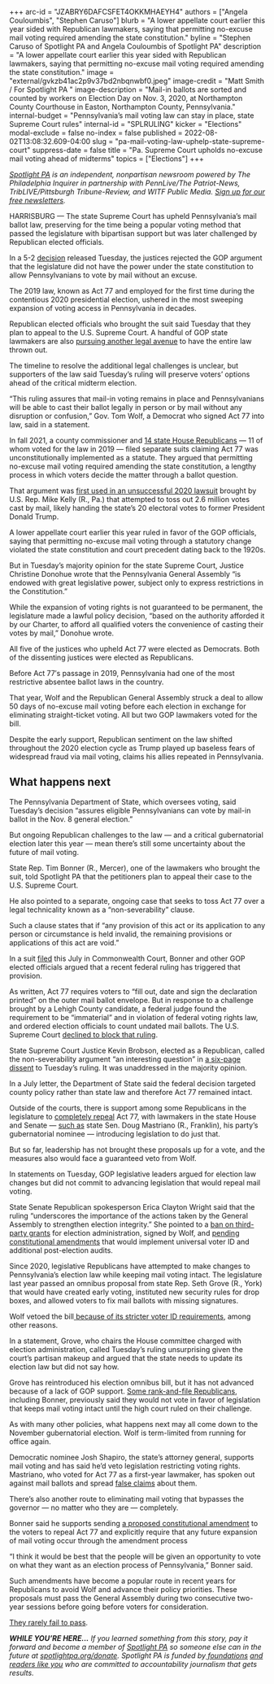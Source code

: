 +++
arc-id = "JZABRY6DAFCSFET4OKKMHAEYH4"
authors = ["Angela Couloumbis", "Stephen Caruso"]
blurb = "A lower appellate court earlier this year sided with Republican lawmakers, saying that permitting no-excuse mail voting required amending the state constitution."
byline = "Stephen Caruso of Spotlight PA and Angela Couloumbis of Spotlight PA"
description = "A lower appellate court earlier this year sided with Republican lawmakers, saying that permitting no-excuse mail voting required amending the state constitution."
image = "external/gvkzb41ac2p9v37bd2nbqnwbf0.jpeg"
image-credit = "Matt Smith / For Spotlight PA "
image-description = "Mail-in ballots are sorted and counted by workers on Election Day on Nov. 3, 2020, at Northampton County Courthouse in Easton, Northampton County, Pennsylvania."
internal-budget = "Pennsylvania’s mail voting law can stay in place, state Supreme Court rules"
internal-id = "SPLRULING"
kicker = "Elections"
modal-exclude = false
no-index = false
published = 2022-08-02T13:08:32.609-04:00
slug = "pa-mail-voting-law-uphelp-state-supreme-court"
suppress-date = false
title = "Pa. Supreme Court upholds no-excuse mail voting ahead of midterms"
topics = ["Elections"]
+++

<a href="https://www.spotlightpa.org/"><i>Spotlight PA</i></a><i> is an independent, nonpartisan newsroom powered by The Philadelphia Inquirer in partnership with PennLive/The Patriot-News, TribLIVE/Pittsburgh Tribune-Review, and WITF Public Media. </i><a href="https://www.spotlightpa.org/newsletters"><i>Sign up for our free newsletters</i></a><i>.</i>

HARRISBURG — The state Supreme Court has upheld Pennsylvania’s mail ballot law, preserving for the time being a popular voting method that passed the legislature with bipartisan support but was later challenged by Republican elected officials.

In a 5-2 <a href="https://www.pacourts.us/assets/opinions/Supreme/out/J-18A-E-2022mo.pdf?cb=1">decision</a> released Tuesday, the justices rejected the GOP argument that the legislature did not have the power under the state constitution to allow Pennsylvanians to vote by mail without an excuse.

The 2019 law, known as Act 77 and employed for the first time during the contentious 2020 presidential election, ushered in the most sweeping expansion of voting access in Pennsylvania in decades.

<script src="https://www.spotlightpa.org/embed.js" async></script><div data-spl-embed-version="1" data-spl-src="https://www.spotlightpa.org/embeds/newsletter/"></div>

Republican elected officials who brought the suit said Tuesday that they plan to appeal to the U.S. Supreme Court. A handful of GOP state lawmakers are also <a href="https://www.wesa.fm/politics-government/2022-07-23/voting-rights-lawyers-say-latest-pa-gop-mail-voting-challenge-is-fueling-the-big-lie">pursuing another legal avenue</a> to have the entire law thrown out.

The timeline to resolve the additional legal challenges is unclear, but supporters of the law said Tuesday’s ruling will preserve voters’ options ahead of the critical midterm election.

“This ruling assures that mail-in voting remains in place and Pennsylvanians will be able to cast their ballot legally in person or by mail without any disruption or confusion,” Gov. Tom Wolf, a Democrat who signed Act 77 into law, said in a statement.

In fall 2021, a county commissioner and <a href="https://www.penncapital-star.com/blog/14-house-republicans-file-lawsuit-to-strike-down-pa-s-vote-by-mail-law-11-voted-for-it/">14 state House Republicans</a> — 11 of whom voted for the law in 2019 — filed separate suits claiming Act 77 was unconstitutionally implemented as a statute. They argued that permitting no-excuse mail voting required amending the state constitution, a lengthy process in which voters decide the matter through a ballot question.

That argument was <a href="https://apnews.com/article/election-2020-joe-biden-donald-trump-legislature-constitutions-702a2a6cde48d3f2947b9e375b4ea999">first used in an unsuccessful 2020 lawsuit</a> brought by U.S. Rep. Mike Kelly (R., Pa.) that attempted to toss out 2.6 million votes cast by mail, likely handing the state’s 20 electoral votes to former President Donald Trump.

A lower appellate court earlier this year ruled in favor of the GOP officials, saying that permitting no-excuse mail voting through a statutory change violated the state constitution and court precedent dating back to the 1920s.

But in Tuesday’s majority opinion for the state Supreme Court, Justice Christine Donohue wrote that the Pennsylvania General Assembly “is endowed with great legislative power, subject only to express restrictions in the Constitution.”

While the expansion of voting rights is not guaranteed to be permanent, the legislature made a lawful policy decision, “based on the authority afforded it by our Charter, to afford all qualified voters the convenience of casting their votes by mail,” Donohue wrote.

All five of the justices who upheld Act 77 were elected as Democrats. Both of the dissenting justices were elected as Republicans.

Before Act 77′s passage in 2019, Pennsylvania had one of the most restrictive absentee ballot laws in the country.

That year, Wolf and the Republican General Assembly struck a deal to allow 50 days of no-excuse mail voting before each election in exchange for eliminating straight-ticket voting. All but two GOP lawmakers voted for the bill.

Despite the early support, Republican sentiment on the law shifted throughout the 2020 election cycle as Trump played up baseless fears of widespread fraud via mail voting, claims his allies repeated in Pennsylvania.

## What happens next

The Pennsylvania Department of State, which oversees voting, said Tuesday’s decision “assures eligible Pennsylvanians can vote by mail-in ballot in the Nov. 8 general election.”

But ongoing Republican challenges to the law — and a critical gubernatorial election later this year — mean there’s still some uncertainty about the future of mail voting.

State Rep. Tim Bonner (R., Mercer), one of the lawmakers who brought the suit, told Spotlight PA that the petitioners plan to appeal their case to the U.S. Supreme Court.

He also pointed to a separate, ongoing case that seeks to toss Act 77 over a legal technicality known as a “non-severability” clause.

Such a clause states that if “any provision of this act or its application to any person or circumstance is held invalid, the remaining provisions or applications of this act are void.”

In a suit <a href="https://www.pacourts.us/Storage/media/pdfs/20220721/171403-364md2022-petitionforreviewfiled.pdf">filed</a> this July in Commonwealth Court, Bonner and other GOP elected officials argued that a recent federal ruling has triggered that provision.

As written, Act 77 requires voters to “fill out, date and sign the declaration printed” on the outer mail ballot envelope. But in response to a challenge brought by a Lehigh County candidate, a federal judge found the requirement to be “immaterial” and in violation of federal voting rights law, and ordered election officials to count undated mail ballots. The U.S. Supreme Court <a href="https://www.scotusblog.com/2022/06/court-allows-pennsylvania-officials-to-count-ballots-that-arrived-in-undated-envelopes/">declined to block that ruling</a>.

State Supreme Court Justice Kevin Brobson, elected as a Republican, called the non-severability argument “an interesting question” in <a href="https://www.pacourts.us/assets/opinions/Supreme/out/J-18A-E-2022do1.pdf?cb=1">a six-page dissent</a> to Tuesday’s ruling. It was unaddressed in the majority opinion.

In a July letter, the Department of State said the federal decision targeted county policy rather than state law and therefore Act 77 remained intact.

Outside of the courts, there is support among some Republicans in the legislature to <a href="https://www.legis.state.pa.us/cfdocs/billinfo/billinfo.cfm?syear=2021&sind=0&body=H&type=B&bn=0025">completely repeal</a> Act 77, with lawmakers in the state House and Senate — <a href="https://www.legis.state.pa.us/cfdocs/billinfo/billinfo.cfm?syear=2021&sind=0&body=S&type=B&bn=0884">such as</a> state Sen. Doug Mastriano (R., Franklin), his party’s gubernatorial nominee — introducing legislation to do just that.

But so far, leadership has not brought these proposals up for a vote, and the measures also would face a guaranteed veto from Wolf.

In statements on Tuesday, GOP legislative leaders argued for election law changes but did not commit to advancing legislation that would repeal mail voting.

State Senate Republican spokesperson Erica Clayton Wright said that the ruling “underscores the importance of the actions taken by the General Assembly to strengthen election integrity.” She pointed to a <a href="https://www.spotlightpa.org/news/2022/07/pa-election-funding-private-donation-ban-budget-deal/">ban on third-party grants</a> for election administration, signed by Wolf, and <a href="https://www.spotlightpa.org/news/2022/07/pa-abortion-restrictions-constitutional-amendment-voter-id/">pending constitutional amendments</a> that would implement universal voter ID and additional post-election audits.

Since 2020, legislative Republicans have attempted to make changes to Pennsylvania’s election law while keeping mail voting intact. The legislature last year passed an omnibus proposal from state Rep. Seth Grove (R., York) that would have created early voting, instituted new security rules for drop boxes, and allowed voters to fix mail ballots with missing signatures.

Wolf vetoed the bill<a href="https://www.spotlightpa.org/news/2021/06/pa-election-overhaul-voter-id-wolf-veto/"> because of its stricter voter ID requirements</a>, among other reasons.

In a statement, Grove, who chairs the House committee charged with election administration, called Tuesday’s ruling unsurprising given the court’s partisan makeup and argued that the state needs to update its election law but did not say how.

Grove has reintroduced his election omnibus bill, but it has not advanced because of a lack of GOP support. <a href="https://www.penncapital-star.com/government-politics/gop-lawmakers-celebrate-act-77-ruling-though-whats-next-is-unclear/">Some rank-and-file Republicans</a>, including Bonner, previously said they would not vote in favor of legislation that keeps mail voting intact until the high court ruled on their challenge.

As with many other policies, what happens next may all come down to the November gubernatorial election. Wolf is term-limited from running for office again.

<script src="https://www.spotlightpa.org/embed.js" async></script><div data-spl-embed-version="1" data-spl-src="https://www.spotlightpa.org/embeds/donate/"></div>

Democratic nominee Josh Shapiro, the state’s attorney general, supports mail voting and has said he’d veto legislation restricting voting rights. Mastriano, who voted for Act 77 as a first-year lawmaker, has spoken out against mail ballots and spread <a href="https://www.reuters.com/article/uk-fact-check-pa-mail-votes-primary-gene/fact-check-post-mixes-pennsylvania-primary-and-general-election-data-to-suggest-vote-by-mail-irregularities-idUSKBN28B5NW">false claims</a> about them.

There’s also another route to eliminating mail voting that bypasses the governor — no matter who they are — completely.

Bonner said he supports sending <a href="https://www.legis.state.pa.us/cfdocs/billinfo/billinfo.cfm?syear=2021&sind=0&body=H&type=B&bn=1717">a proposed constitutional amendment</a> to the voters to repeal Act 77 and explicitly require that any future expansion of mail voting occur through the amendment process

“I think it would be best that the people will be given an opportunity to vote on what they want as an election process of Pennsylvania,” Bonner said.

Such amendments have become a popular route in recent years for Republicans to avoid Wolf and advance their policy priorities. These proposals must pass the General Assembly during two consecutive two-year sessions before going before voters for consideration.

<a href="https://www.spotlightpa.org/news/2022/01/pennsylvania-constitutional-amendments-voters-id-regulations/">They rarely fail to pass</a>.

<i><b>WHILE YOU’RE HERE...</b></i><i> If you learned something from this story, pay it forward and become a member of </i><a href="https://www.spotlightpa.org/"><i>Spotlight PA</i></a><i> so someone else can in the future at </i><a href="https://www.spotlightpa.org/donate"><i>spotlightpa.org/donate</i></a><i>. Spotlight PA is funded by</i><a href="https://www.spotlightpa.org/support"><i> foundations</i></a><i> </i><a href="https://www.spotlightpa.org/support"><i>and readers like you</i></a><i> who are committed to accountability journalism that gets results.</i>
